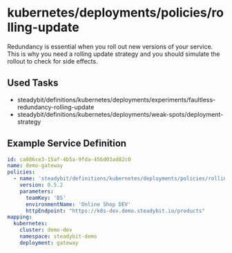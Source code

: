 # kubernetes/deployments/policies/rolling-update

Redundancy is essential when you roll out new versions of your service. This is why you need a rolling update strategy and you should simulate the rollout to check for side effects.

## Used Tasks

- steadybit/definitions/kubernetes/deployments/experiments/faultless-redundancy-rolling-update
- steadybit/definitions/kubernetes/deployments/weak-spots/deployment-strategy

## Example Service Definition

````yaml
id: ca086ce3-15af-4b5a-9fda-456d03ad82c0
name: demo-gateway
policies:
  - name: 'steadybit/definitions/kubernetes/deployments/policies/rolling-update'
    version: 0.5.2
    parameters:
      teamKey: 'BS'
      environmentName: 'Online Shop DEV'
      httpEndpoint: "https://k8s-dev.demo.steadybit.io/products"
mapping:
  kubernetes:
    cluster: demo-dev
    namespace: steadybit-demo
    deployment: gateway
````